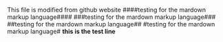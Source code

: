 This file is modified from github website
####testing for the mardown markup language####
###testing for the mardown markup language###
##testing for the mardown markup language##
#testing for the mardown markup language#
**this is the test line**
